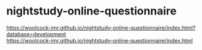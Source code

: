 # nightstudy-online-questionnaire

https://woolcock-imr.github.io/nightstudy-online-questionnaire/index.html?database=development  
https://woolcock-imr.github.io/nightstudy-online-questionnaire/index.html  
